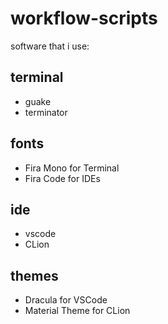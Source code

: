 # workflow-scripts

software that i use:

terminal
--------
* guake
* terminator
    
fonts
------
* Fira Mono for Terminal
* Fira Code for IDEs

ide
------
* vscode
* CLion

themes
-------
* Dracula for VSCode
* Material Theme for CLion
